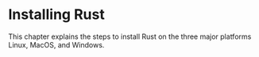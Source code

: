 # Installing Rust

This chapter explains the steps to install Rust on the three major platforms Linux, MacOS, and Windows.
